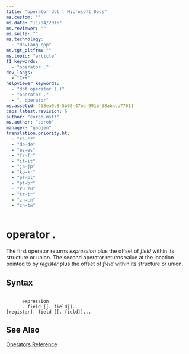 ```yaml
---
title: "operator dot | Microsoft Docs"
ms.custom: ""
ms.date: "11/04/2016"
ms.reviewer: ""
ms.suite: ""
ms.technology: 
  - "devlang-cpp"
ms.tgt_pltfrm: ""
ms.topic: "article"
f1_keywords: 
  - "operator ."
dev_langs: 
  - "C++"
helpviewer_keywords: 
  - "dot operator (.)"
  - "operator ."
  - ". operator"
ms.assetid: 468ea0c8-5b08-47be-991b-38abacb77611
caps.latest.revision: 6
author: "corob-msft"
ms.author: "corob"
manager: "ghogen"
translation.priority.ht: 
  - "cs-cz"
  - "de-de"
  - "es-es"
  - "fr-fr"
  - "it-it"
  - "ja-jp"
  - "ko-kr"
  - "pl-pl"
  - "pt-br"
  - "ru-ru"
  - "tr-tr"
  - "zh-cn"
  - "zh-tw"
---
```

# operator .
The first operator returns *expression* plus the offset of *field* within its structure or union. The second operator returns value at the location pointed to by *register* plus the offset of *field* within its structure or union.  
  
## Syntax  
  
```  
  
      expression  
      . field [[. field]]...  
[register]. field [[. field]]...  
```  
  
## See Also  
 [Operators Reference](../../assembler/masm/operators-reference.md)